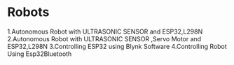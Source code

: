 # Robots
1.Autonomous Robot with ULTRASONIC SENSOR and ESP32,L298N
2.Autonomous Robot with ULTRASONIC SENSOR ,Servo Motor and ESP32,L298N
3.Controlling ESP32 using Blynk Software
4.Controlling Robot Using Esp32Bluetooth  